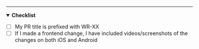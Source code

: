 








---

<details open><summary><strong>Checklist</strong></summary>

- [ ] My PR title is prefixed with WR-XX
- [ ] If I made a frontend change, I have included videos/screenshots of the changes on both iOS and Android
</details>
